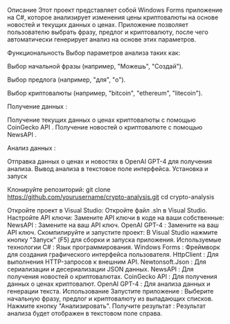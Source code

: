 Описание
Этот проект представляет собой Windows Forms приложение на C#, которое анализирует изменения цены криптовалюты на основе новостей и текущих данных о ценах. Приложение позволяет пользователю выбрать фразу, предлог и криптовалюту, после чего автоматически генерирует анализ на основе этих параметров.

Функциональность
Выбор параметров анализа таких как:

Выбор начальной фразы (например, "Можешь", "Создай").

Выбор предлога (например, "для", "о").

Выбор криптовалюты (например, "bitcoin", "ethereum", "litecoin").

Получение данных :

Получение текущих данных о ценах криптовалюты с помощью CoinGecko API .
Получение новостей о криптовалюте с помощью NewsAPI .

Анализ данных :

Отправка данных о ценах и новостях в OpenAI GPT-4 для получения анализа.
Вывод анализа в текстовое поле интерфейса.
Установка и запуск

Клонируйте репозиторий:
git clone https://github.com/yourusername/crypto-analysis.git
cd crypto-analysis

Откройте проект в Visual Studio:
Откройте файл .sln в Visual Studio.
Настройте API ключи:
Замените API ключи в коде на ваши собственные:
NewsAPI : Замените на ваш API ключ.
OpenAI GPT-4 : Замените на ваш API ключ.
Скомпилируйте и запустите проект:
В Visual Studio нажмите кнопку "Запуск" (F5) для сборки и запуска приложения.
Используемые технологии
C# : Язык программирования.
Windows Forms : Фреймворк для создания графического интерфейса пользователя.
HttpClient : Для выполнения HTTP-запросов к внешним API.
Newtonsoft.Json : Для сериализации и десериализации JSON данных.
NewsAPI : Для получения новостей о криптовалютах.
CoinGecko API : Для получения данных о ценах криптовалют.
OpenAI GPT-4 : Для анализа данных и генерации текста.
Использование
Запустите приложение :
Выберите начальную фразу, предлог и криптовалюту из выпадающих списков.
Нажмите кнопку "Анализировать".
Получите результат :
Результат анализа будет отображен в текстовом поле справа.
